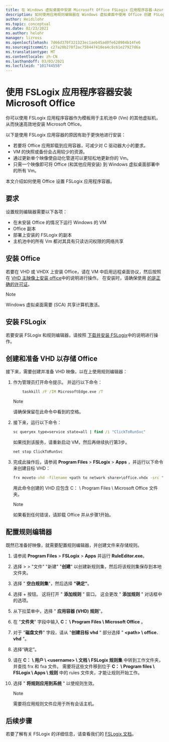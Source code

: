 ```yaml
---
title: 在 Windows 虚拟桌面中安装 Microsoft Office FSLogix 应用程序容器-Azure
description: 如何使用应用规则编辑器在 Windows 虚拟桌面中使用 Office 创建 FSLogix 应用程序容器。
author: Heidilohr
ms.topic: conceptual
ms.date: 02/23/2021
ms.author: helohr
manager: lizross
ms.openlocfilehash: 7d66d370f321323ec1aeb45ad0fe628904b14fe6
ms.sourcegitcommit: c27a20b278f2ac758447418ea4c8c61e27927d6a
ms.translationtype: MT
ms.contentlocale: zh-CN
ms.lasthandoff: 03/03/2021
ms.locfileid: "101744558"
---
```

# <a name="install-microsoft-office-using-fslogix-application-containers"></a>使用 FSLogix 应用程序容器安装 Microsoft Office

你可以使用 FSLogix 应用程序容器作为模板用于主机池中 (Vm) 的其他虚拟机，从而快速高效地安装 Microsoft Office。

以下是使用 FSLogix 应用容器的原因有助于更快地进行安装：

- 若要将 Office 应用卸载到应用容器，可减少对 C 驱动器大小的要求。
- VM 的快照或备份会占用较少的资源。
- 通过更新单个映像使自动化管道可以更轻松地更新你的 Vm。
- 只需一个映像即可将 Office (和其他应用安装) 到 Windows 虚拟桌面部署中的所有 Vm。

本文介绍如何使用 Office 设置 FSLogix 应用程序容器。

## <a name="requirements"></a>要求

设置规则编辑器需要以下各项：

- 在未安装 Office 的情况下运行 Windows 的 VM
- Office 副本
- 部署上安装的 FSLogix 的副本
- 主机池中的所有 Vm 都对其具有只读访问权限的网络共享

## <a name="install-office"></a>安装 Office

若要在 VHD 或 VHDX 上安装 Office，请在 VM 中启用远程桌面协议，然后按照在 [VHD 主映像上安装 office](install-office-on-wvd-master-image.md)中的说明进行操作。 在安装时，请确保使用 [的是正确的许可证](overview.md#requirements)。

>[!NOTE]
>Windows 虚拟桌面需要 (SCA) 共享计算机激活。

## <a name="install-fslogix"></a>安装 FSLogix

若要安装 FSLogix 和规则编辑器，请按照 [下载并安装 FSLogix](/fslogix/install-ht)中的说明进行操作。

## <a name="create-and-prepare-a-vhd-to-store-office"></a>创建和准备 VHD 以存储 Office

接下来，需要创建并准备 VHD 映像，以在上使用规则编辑器：

1. 作为管理员打开命令提示。 并运行以下命令：

    ```cmd
        taskkill /F /IM MicrosoftEdge.exe /T
    ```

    >[!NOTE]
    > 请确保保留在此命令中看到的空格。

2. 接下来，运行以下命令：

    ```cmd
    sc queryex type=service state=all | find /i "ClickToRunSvc"
    ```
    
   如果找到该服务，请重新启动 VM，然后再继续执行第3步。

    ```cmd
    net stop ClickToRunSvc
    ```

3. 完成此操作后，请参阅 **Program Files**  >  **FSLogix**  >  **Apps** ，并运行以下命令来创建目标 VHD：

    ```cmd
    frx moveto-vhd -filename <path to network share>\office.vhdx -src "C:\Program Files\Microsoft Office" -size-mbs 5000 
    ```

    用此命令创建的 VHD 应包含 C： \\ Program Files \\ Microsoft Office 文件夹。

    >[!NOTE]
    >如果看到任何错误，请卸载 Office 并从步骤1开始。

## <a name="configure-the-rule-editor"></a>配置规则编辑器

既然已准备好映像，就需要配置规则编辑器，并创建文件来存储规则。

1. 请参阅 **Program Files**  >  **FSLogix**  >  **Apps** 并运行 **RuleEditor.exe**。

2. 选择  >    >  "文件" "新建" "**创建**" 以创建新规则集，然后将该规则集保存到本地文件夹。

3. 选择 " **空白规则集**"，然后选择 **"确定"**。

4. 选择 + 按钮。 这将打开 " **添加规则** " 窗口。 这会更改 " **添加规则** " 对话框中的选项。

5. 从下拉菜单中，选择 " **应用容器 (VHD) 规则**"。

6. 在 "**文件夹**" 字段中输入 **C： \\ Program Files \\ Microsoft Office** 。

7. 对于 "**磁盘文件**" 字段，请从 "**创建目标 vhd** " 部分选择 " **\<path\> \\ office. vhd** "。

8. 选择“确定”。

9. 请在 **C： \\ 用户 \\ \<username\> \\ 文档 \\ FSLogix 规则集** 中转到工作文件夹，并查找 frx 和 fxa 文件。 需要将这些文件移到位于 **C： \\ Program files \\ FSLogix \\ Apps \\ 规则** 中的 rules 文件夹，才能让规则开始工作。

10. 选择 " **将规则应用到系统** " 以使规则生效。

     >[!NOTE]
     > 需要将应用规则文件应用于所有会话主机。

## <a name="next-steps"></a>后续步骤

若要了解有关 FSLogix 的详细信息，请查看我们的 [FSLogix 文档](/fslogix/)。